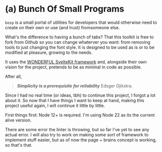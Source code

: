 # (a) Bunch Of Small Programs

`bosp` is a small portal of utilities for developers that would otherwise need to create on their own or use (and trust) fromsomeone else.

What's the difference to having a bunch of tabs? That this toolkit is free to fork from Github so you can change whaterver you want: from removing tools to just changing the font style. It is designed to be used as is or to be modified at pleasure, growing to the needs.

It uses the [WONDERFUL SvelteKit framework](https://kit.svelte.dev) and, alongside their own vision for the project, pretends to be as minimal in code as possible.

After all,

> ***Simplicity is a prerequisite for reliability***
> Edsger Djikstra.

Since I had no real time (or ideas, tbh) to continue this project, I forgot a lot about it. So now that I have things I want to keep at hand, making this project useful again, I will continue it little by little.

First things first: Node 12+ is required. I'm using Node 22 as its the current alive version. 

There are some error the linter is throwing, but so far I've yet to see any actual error. I will also try to work on making some sort of framework to implement stuff easier, but as of now the page + brains concept is working, so that's that.